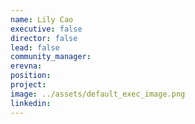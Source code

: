 ```yaml
---
name: Lily Cao
executive: false
director: false
lead: false
community_manager:   
erevna:  
position:  
project:  
image: ../assets/default_exec_image.png
linkedin: 
---
```

